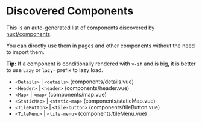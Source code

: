 # Discovered Components

This is an auto-generated list of components discovered by [nuxt/components](https://github.com/nuxt/components).

You can directly use them in pages and other components without the need to import them.

**Tip:** If a component is conditionally rendered with `v-if` and is big, it is better to use `Lazy` or `lazy-` prefix to lazy load.

- `<Details>` | `<details>` (components/details.vue)
- `<Header>` | `<header>` (components/header.vue)
- `<Map>` | `<map>` (components/map.vue)
- `<StaticMap>` | `<static-map>` (components/staticMap.vue)
- `<TileButton>` | `<tile-button>` (components/tileButton.vue)
- `<TileMenu>` | `<tile-menu>` (components/tileMenu.vue)
